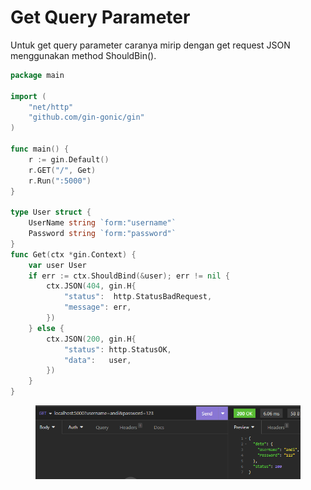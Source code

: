 # Get Query Parameter

Untuk get query parameter caranya mirip dengan get request JSON menggunakan method ShouldBin().

```go
package main

import (
	"net/http"
	"github.com/gin-gonic/gin"
)

func main() {
	r := gin.Default()
	r.GET("/", Get)
	r.Run(":5000")
}

type User struct {
	UserName string `form:"username"`
	Password string `form:"password"`
}
func Get(ctx *gin.Context) {
	var user User
	if err := ctx.ShouldBind(&user); err != nil {
		ctx.JSON(404, gin.H{
			"status":  http.StatusBadRequest,
			"message": err,
		})
	} else {
		ctx.JSON(200, gin.H{
			"status": http.StatusOK,
			"data":   user,
		})
	}
}

```

<figure><img src="../.gitbook/assets/1 (1).png" alt=""><figcaption></figcaption></figure>
